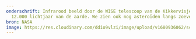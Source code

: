 ```yaml
---
onderschrift: Infrarood beeld door de WISE telescoop van de Kikkervisjesnevel,
  12.000 lichtjaar van de aarde. We zien ook nog asteroïden langs zoeven.
bron: NASA
image: https://res.cloudinary.com/ddio9vlzi/image/upload/v1680936062/sciencegeek/posts/nasa-kikkervis-nevel
---
```


